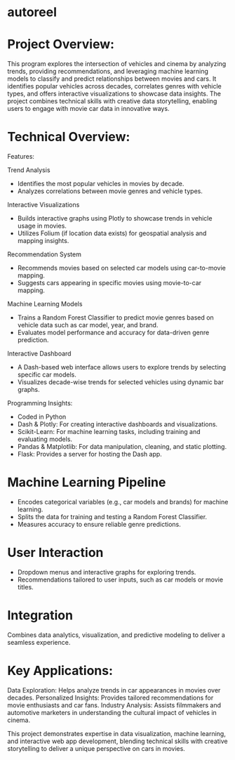# autoreel

# Project Overview:
This program explores the intersection of vehicles and cinema by analyzing trends, providing recommendations, and leveraging machine learning models to classify and predict relationships between movies and cars. It identifies popular vehicles across decades, correlates genres with vehicle types, and offers interactive visualizations to showcase data insights. The project combines technical skills with creative data storytelling, enabling users to engage with movie car data in innovative ways.

# Technical Overview:

Features:

Trend Analysis
- Identifies the most popular vehicles in movies by decade.
- Analyzes correlations between movie genres and vehicle types.

Interactive Visualizations
- Builds interactive graphs using Plotly to showcase trends in vehicle usage in movies.
- Utilizes Folium (if location data exists) for geospatial analysis and mapping insights.

Recommendation System
- Recommends movies based on selected car models using car-to-movie mapping.
- Suggests cars appearing in specific movies using movie-to-car mapping.

Machine Learning Models
- Trains a Random Forest Classifier to predict movie genres based on vehicle data such as car model, year, and brand.
- Evaluates model performance and accuracy for data-driven genre prediction.

Interactive Dashboard
- A Dash-based web interface allows users to explore trends by selecting specific car models.
- Visualizes decade-wise trends for selected vehicles using dynamic bar graphs.

Programming Insights:
- Coded in Python
- Dash & Plotly: For creating interactive dashboards and visualizations.
- Scikit-Learn: For machine learning tasks, including training and evaluating models.
- Pandas & Matplotlib: For data manipulation, cleaning, and static plotting.
- Flask: Provides a server for hosting the Dash app.

# Machine Learning Pipeline
- Encodes categorical variables (e.g., car models and brands) for machine learning.
- Splits the data for training and testing a Random Forest Classifier.
- Measures accuracy to ensure reliable genre predictions.

# User Interaction
- Dropdown menus and interactive graphs for exploring trends.
- Recommendations tailored to user inputs, such as car models or movie titles.

# Integration
Combines data analytics, visualization, and predictive modeling to deliver a seamless experience.

# Key Applications:
Data Exploration: Helps analyze trends in car appearances in movies over decades.
Personalized Insights: Provides tailored recommendations for movie enthusiasts and car fans.
Industry Analysis: Assists filmmakers and automotive marketers in understanding the cultural impact of vehicles in cinema.

This project demonstrates expertise in data visualization, machine learning, and interactive web app development, blending technical skills with creative storytelling to deliver a unique perspective on cars in movies.
